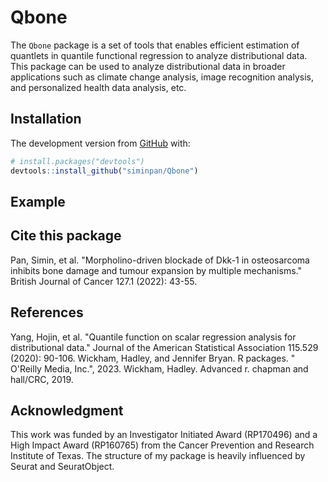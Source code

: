 # Qbone

The `Qbone` package is a set of tools that enables efficient
estimation of quantlets in quantile functional regression to analyze distributional data.
This package can be used to analyze distributional data in broader applications such as climate change analysis, image recognition analysis, and personalized health data analysis, etc. 


## Installation

The development version from [GitHub](https://github.com/) with:

``` r
# install.packages("devtools")
devtools::install_github("siminpan/Qbone")
```

## Example

## Cite this package
Pan, Simin, et al. "Morpholino-driven blockade of Dkk-1 in osteosarcoma inhibits bone damage and tumour expansion by multiple mechanisms." British Journal of Cancer 127.1 (2022): 43-55.


## References

Yang, Hojin, et al. "Quantile function on scalar regression analysis for distributional data." Journal of the American Statistical Association 115.529 (2020): 90-106.
Wickham, Hadley, and Jennifer Bryan. R packages. " O'Reilly Media, Inc.", 2023.
Wickham, Hadley. Advanced r. chapman and hall/CRC, 2019.

## Acknowledgment

This work was funded by an Investigator Initiated Award (RP170496) and a High Impact Award (RP160765) from the Cancer Prevention and Research Institute of Texas.
The structure of my package is heavily influenced by Seurat and SeuratObject.


